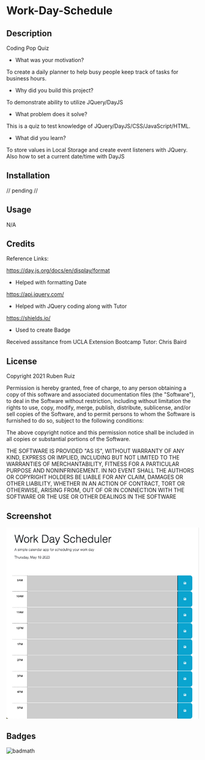 # Work-Day-Schedule

## Description

Coding Pop Quiz

- What was your motivation?

To create a daily planner to help busy people keep track of tasks for business hours. 

- Why did you build this project? 

To demonstrate ability to utilize JQuery/DayJS

- What problem does it solve?

This is a quiz to test knowledge of JQuery/DayJS/CSS/JavaScript/HTML.

- What did you learn?

To store values in Local Storage and create event listeners with JQuery. Also how to set a current date/time with DayJS

## Installation

// pending //

## Usage

N/A

## Credits

Reference Links:

https://day.js.org/docs/en/display/format
- Helped with formatting Date

https://api.jquery.com/
- Helped with JQuery coding along with Tutor

https://shields.io/
- Used to create Badge

Received asssitance from UCLA Extension Bootcamp Tutor: Chris Baird


## License

Copyright 2021 Ruben Ruiz 

Permission is hereby granted, free of charge, to any person obtaining a copy of this software and associated documentation files (the "Software"), to deal in the Software without restriction, including without limitation the rights to use, copy, modify, merge, publish, distribute, sublicense, and/or sell copies of the Software, and to permit persons to whom the Software is furnished to do so, subject to the following conditions:  
    
The above copyright notice and this permission notice shall be included in all copies or substantial portions of the Software. 
    
THE SOFTWARE IS PROVIDED "AS IS", WITHOUT WARRANTY OF ANY KIND, EXPRESS OR IMPLIED, INCLUDING BUT NOT LIMITED TO THE WARRANTIES OF MERCHANTABILITY, FITNESS FOR A PARTICULAR PURPOSE AND NONINFRINGEMENT. IN NO EVENT SHALL THE AUTHORS OR COPYRIGHT HOLDERS BE LIABLE FOR ANY CLAIM, DAMAGES OR OTHER LIABILITY, WHETHER IN AN ACTION OF CONTRACT, TORT OR OTHERWISE, ARISING FROM, OUT OF OR IN CONNECTION WITH THE SOFTWARE OR THE USE OR OTHER DEALINGS IN THE SOFTWARE

## Screenshot

![screenshot](/assets/imgs/workdayschedulescreenshot.png)

## Badges

![badmath](https://img.shields.io/badge/Work--Day-Scheduler-orange)